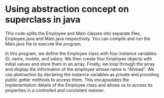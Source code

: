 # Using abstraction concept on superclass in java
This code splits the Employee and Main classes into separate files, Employee.java and Main.java respectively. 
You can compile and run the Main.java file to execute the program.

In this program, we define the Employee class with four instance variables: ID, name, mobile, and salary. 
We then create four Employee objects with initial values and store them in an array. 
Finally, we loop through the array and display the information of the employee whose name is "Ahmad". 
We use abstraction by declaring the instance variables as private and providing public getter methods to access them. 
This encapsulates the implementation details of the Employee class and allows us to access its properties in a controlled and consistent manner.
